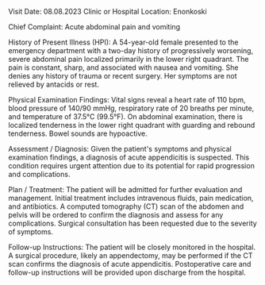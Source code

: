  Visit Date: 08.08.2023
Clinic or Hospital Location: Enonkoski

Chief Complaint: Acute abdominal pain and vomiting

History of Present Illness (HPI): A 54-year-old female presented to the emergency department with a two-day history of progressively worsening, severe abdominal pain localized primarily in the lower right quadrant. The pain is constant, sharp, and associated with nausea and vomiting. She denies any history of trauma or recent surgery. Her symptoms are not relieved by antacids or rest.

Physical Examination Findings: Vital signs reveal a heart rate of 110 bpm, blood pressure of 140/90 mmHg, respiratory rate of 20 breaths per minute, and temperature of 37.5°C (99.5°F). On abdominal examination, there is localized tenderness in the lower right quadrant with guarding and rebound tenderness. Bowel sounds are hypoactive.

Assessment / Diagnosis: Given the patient's symptoms and physical examination findings, a diagnosis of acute appendicitis is suspected. This condition requires urgent attention due to its potential for rapid progression and complications.

Plan / Treatment: The patient will be admitted for further evaluation and management. Initial treatment includes intravenous fluids, pain medication, and antibiotics. A computed tomography (CT) scan of the abdomen and pelvis will be ordered to confirm the diagnosis and assess for any complications. Surgical consultation has been requested due to the severity of symptoms.

Follow-up Instructions: The patient will be closely monitored in the hospital. A surgical procedure, likely an appendectomy, may be performed if the CT scan confirms the diagnosis of acute appendicitis. Postoperative care and follow-up instructions will be provided upon discharge from the hospital.